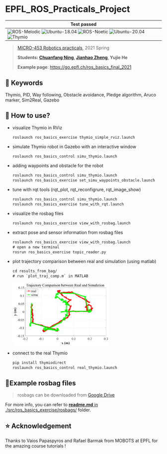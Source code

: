 # EPFL_ROS_Practicals_Project

| **Test passed**                                              |
| ------------------------------------------------------------ |
| ![ROS-Melodic](https://img.shields.io/badge/ROS-Melodic-red.svg) ![Ubuntu-18.04](https://img.shields.io/badge/Ubuntu-18.04-blue.svg) ![ROS-Noetic](https://img.shields.io/badge/ROS-Noetic-red.svg) ![Ubuntu-20.04](https://img.shields.io/badge/Ubuntu-20.04-blue.svg) ![Thymio](https://img.shields.io/badge/Thymio-II-orange.svg) |

> [MICRO-453 Robotics practicals](https://edu.epfl.ch/coursebook/fr/robotics-practicals-MICRO-453), 2021 Spring
>
> **Students: [Chuanfang Ning](https://github.com/Chuanfang-Neptune), [Jianhao Zheng](https://github.com/Jianhao-zheng), Yujie He**
>
> **Example page**: https://go.epfl.ch/ros_basics_final_2021

## :key: Keywords

Thymio, PID, Way following, Obstacle avoidance, Pledge algorithm, Aruco marker, Sim2Real, Gazebo

## :hammer: How to use?

- visualize Thymio in RViz

  ```shell
  roslaunch ros_basics_exercise thymio_simple_rviz.launch
  ```

- simulate Thymio robot in Gazebo with an interactive window

  ```shell
  roslaunch ros_basics_control simu_thymio.launch
  ```

- adding waypoints and obstacle for the robot

  ```shell
  roslaunch ros_basics_control simu_thymio.launch
  roslaunch ros_basics_exercise set_simu_waypoints_obstacle.launch
  ```

- tune with rqt tools (rqt_plot, rqt_reconfigrure, rqt_image_show)

  ```shell
  roslaunch ros_basics_control simu_thymio.launch
  roslaunch ros_basics_exercise tune_with_rqt.launch
  ```

- visualize the rosbag files

  ```shell
  roslaunch ros_basics_exercise view_with_rosbag.launch
  ```

- extract pose and sensor information from rosbag files

  ```shell
  roslaunch ros_basics_exercise view_with_rosbag.launch
  # open a new terminal
  rosrun ros_basics_exercise topic_reader.py
  ```

- plot trajectory comparison between real and simulation (using matlab)

  ```shell
  cd results_from_bag/
  # run `plot_traj_comp.m` in MATLAB
  ```

  <img src="./results_from_bag/traj_thymio_simulation_navigation_with_obstacle_avoidance.png" alt="traj_thymio_simulation_navigation_with_obstacle_avoidance" style="zoom:30%;" />

- connect to the real Thymio

  ```shell
  pip install thymiodirect
  roslaunch ros_basics_control real_thymio.launch
  ```

## :school_satchel:Example rosbag files

> rosbags can be downloaded from [Google Drive](https://drive.google.com/drive/folders/19KUzVqVasN7F2TfLpSc37OlQIdFQcbJs?usp=sharing)

For more info, you can refer to [**readme.md** in ./src/ros_basics_exercise/rosbags/](./src/ros_basics_exercise/rosbags/readme.md) folder.

## :star: Acknowledgement

Thanks to Vaios Papaspyros and Rafael Barmak from MOBOTS at EPFL for the amazing course tutorials !
